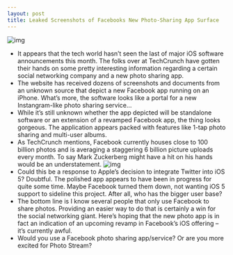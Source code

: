 ```yaml
---
layout: post
title: Leaked Screenshots of Facebooks New Photo-Sharing App Surface
---
```

![img](http://media.idownloadblog.com/wp-content/uploads/2011/06/Screen-shot-2011-06-15-at-4.38.40-PM.png)
* It appears that the tech world hasn’t seen the last of major iOS software announcements this month. The folks over at TechCrunch have gotten their hands on some pretty interesting information regarding a certain social networking company and a new photo sharing app.
* The website has received dozens of screenshots and documents from an unknown source that depict a new Facebook app running on an iPhone. What’s more, the software looks like a portal for a new Instangram-like photo sharing service…
* While it’s still unknown whether the app depicted will be standalone software or an extension of a revamped Facebook app, the thing looks gorgeous. The application appears packed with features like 1-tap photo sharing and multi-user albums.
* As TechCrunch mentions, Facebook currently houses close to 100 billion photos and is averaging a staggering 6 billion picture uploads every month. To say Mark Zuckerberg might have a hit on his hands would be an understatement.
![img](http://media.idownloadblog.com/wp-content/uploads/2011/06/16.jpg)
* Could this be a response to Apple’s decision to integrate Twitter into iOS 5? Doubtful. The polished app appears to have been in progress for quite some time. Maybe Facebook turned them down, not wanting iOS 5 support to sideline this project. After all, who has the bigger user base?
* The bottom line is I know several people that only use Facebook to share photos. Providing an easier way to do that is certainly a win for the social networking giant. Here’s hoping that the new photo app is in fact an indication of an upcoming revamp in Facebook’s iOS offering – it’s currently awful.
* Would you use a Facebook photo sharing app/service? Or are you more excited for Photo Stream?

